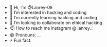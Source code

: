 - 👋 Hi, I’m @Lanrey-09
- 👀 I’m interested in hacking and coding
- 🌱 I’m currently learning hacking and coding
- 💞️ I’m looking to collaborate on ethical hacking
- 📫 How to reach me instagram @ lanrey._
- 😄 Pronouns: ...
- ⚡ Fun fact: 

<!---
Lanrey-09/Lanrey-09 is a ✨ special ✨ repository because its `README.md` (this file) appears on your GitHub profile.
You can click the Preview link to take a look at your changes.
--->
